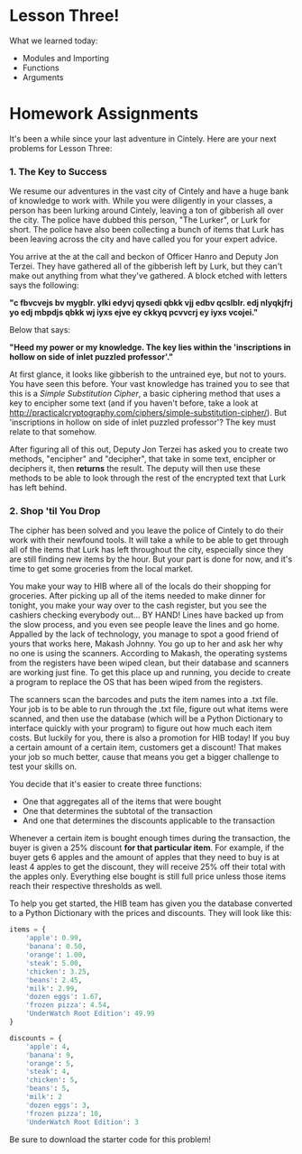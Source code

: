 # Lesson Three!
What we learned today:

  * Modules and Importing
  * Functions
  * Arguments

# Homework Assignments
It's been a while since your last adventure in Cintely. Here are your next problems for Lesson Three:

### 1. The Key to Success
We resume our adventures in the vast city of Cintely and have a huge bank of knowledge to work with. While you were diligently in your classes, a person has been lurking around Cintely, leaving a ton of gibberish all over the city. The police have dubbed this person, "The Lurker", or Lurk for short. The police have also been collecting a bunch of items that Lurk has been leaving across the city and have called you for your expert advice.

You arrive at the at the call and beckon of Officer Hanro and Deputy Jon Terzei. They have gathered all of the gibberish left by Lurk, but they can't make out anything from what they've gathered. A block etched with letters says the following:

**"c fbvcvejs bv mygblr. ylki edyvj qysedi qbkk vjj edbv qcslblr. edj nlyqkjfrj yo edj mbpdjs qbkk wj iyxs ejve ey ckkyq pcvvcrj ey iyxs vcojei."**

Below that says:

**"Heed my power or my knowledge. The key lies within the 'inscriptions in hollow on side of inlet puzzled professor'."**

At first glance, it looks like gibberish to the untrained eye, but not to yours. You have seen this before. Your vast knowledge has trained you to see that this is a _Simple Substitution Cipher_, a basic ciphering method that uses a key to encipher some text (and if you haven't before, take a look at 
http://practicalcryptography.com/ciphers/simple-substitution-cipher/). But 'inscriptions in hollow on side of inlet puzzled professor'? The key must relate to that somehow.

After figuring all of this out, Deputy Jon Terzei has asked you to create two methods, "encipher" and "decipher", that take in some text, encipher or deciphers it, then **returns** the result. The deputy will then use these methods to be able to look through the rest of the encrypted text that Lurk has left behind.

### 2. Shop 'til You Drop
The cipher has been solved and you leave the police of Cintely to do their work with their newfound tools. It will take a while to be able to get through all of the items that Lurk has left throughout the city, especially since they are still finding new items by the hour. But your part is done for now, and it's time to get some groceries from the local market.

You make your way to HIB where all of the locals do their shopping for groceries. After picking up all of the items needed to make dinner for tonight, you make your way over to the cash register, but you see the cashiers checking everybody out... BY HAND! Lines have backed up from the slow process, and you even see people leave the lines and go home. Appalled by the lack of technology, you manage to spot a good friend of yours that works here, Makash Johnny. You go up to her and ask her why no one is using the scanners. According to Makash, the operating systems from the registers have been wiped clean, but their database and scanners are working just fine. To get this place up and running, you decide to create a program to replace the OS that has been wiped from the registers.

The scanners scan the barcodes and puts the item names into a .txt file. Your job is to be able to run through the .txt file, figure out what items were scanned, and then use the database (which will be a Python Dictionary to interface quickly with your program) to figure out how much each item costs. But luckily for you, there is also a promotion for HIB today! If you buy a certain amount of a certain item, customers get a discount! That makes your job so much better, cause that means you get a bigger challenge to test your skills on.

You decide that it's easier to create three functions: 

  * One that aggregates all of the items that were bought
  * One that determines the subtotal of the transaction
  * And one that determines the discounts applicable to the transaction

Whenever a certain item is bought enough times during the transaction, the buyer is given a 25% discount **for that particular item**. For example, if the buyer gets 6 apples and the amount of apples that they need to buy is at least 4 apples to get the discount, they will receive 25% off their total with the apples only. Everything else bought is still full price unless those items reach their respective thresholds as well.

To help you get started, the HIB team has given you the database converted to a Python Dictionary with the prices and discounts. They will look like this:

```python
items = {
    'apple': 0.99,
    'banana': 0.50,
    'orange': 1.00,
    'steak': 5.00,
    'chicken': 3.25,
    'beans': 2.45,
    'milk': 2.99,
    'dozen eggs': 1.67,
    'frozen pizza': 4.54,
    'UnderWatch Root Edition': 49.99
}

discounts = {
    'apple': 4,
    'banana': 9,
    'orange': 5,
    'steak': 4,
    'chicken': 5,
    'beans': 5,
    'milk': 2
    'dozen eggs': 3,
    'frozen pizza': 10,
    'UnderWatch Root Edition': 3
```
  
Be sure to download the starter code for this problem!
